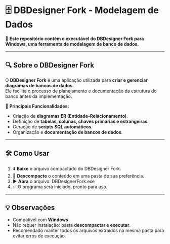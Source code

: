 # 🗄️ DBDesigner Fork - Modelagem de Dados

📌 **Este repositório contém o executável do DBDesigner Fork para Windows, uma ferramenta de modelagem de banco de dados.**

---

## 🔍 Sobre o DBDesigner Fork
O **DBDesigner Fork** é uma aplicação utilizada para **criar e gerenciar diagramas de bancos de dados**.  
Ele facilita o processo de planejamento e documentação da estrutura do banco antes da implementação.

📖 **Principais Funcionalidades:**
- Criação de **diagramas ER (Entidade-Relacionamento)**.
- Definição de **tabelas, colunas, chaves primárias e estrangeiras**.
- Geração de **scripts SQL automáticos**.
- Organização e **documentação de bancos de dados**.

---

## 🛠️ Como Usar
1. ⬇️ **Baixe** o arquivo compactado do DBDesigner Fork.
2. 📂 **Descompacte** o conteúdo em uma pasta de sua preferência.
3. ▶️ **Abra** o arquivo: DBDesignerFork.exe
4. ✅ O programa será iniciado, pronto para uso.

---

## 💡 Observações
- Compatível com **Windows**.  
- Não requer instalação: basta **descompactar e executar**.  
- Recomendado manter todos os arquivos extraídos na mesma pasta para evitar erros de execução.
